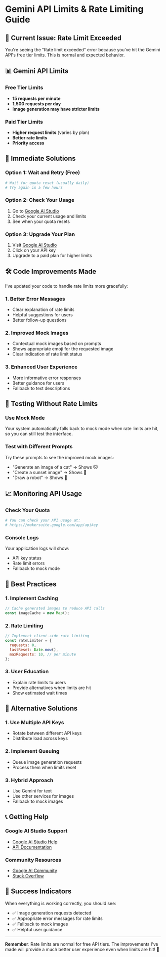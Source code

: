 # Gemini API Limits & Rate Limiting Guide

## 🚨 Current Issue: Rate Limit Exceeded

You're seeing the "Rate limit exceeded" error because you've hit the Gemini API's free tier limits. This is normal and expected behavior.

## 📊 Gemini API Limits

### Free Tier Limits

- **15 requests per minute**
- **1,500 requests per day**
- **Image generation may have stricter limits**

### Paid Tier Limits

- **Higher request limits** (varies by plan)
- **Better rate limits**
- **Priority access**

## 🔧 Immediate Solutions

### Option 1: Wait and Retry (Free)

```bash
# Wait for quota reset (usually daily)
# Try again in a few hours
```

### Option 2: Check Your Usage

1. Go to [Google AI Studio](https://makersuite.google.com/app/apikey)
2. Check your current usage and limits
3. See when your quota resets

### Option 3: Upgrade Your Plan

1. Visit [Google AI Studio](https://makersuite.google.com/app/apikey)
2. Click on your API key
3. Upgrade to a paid plan for higher limits

## 🛠️ Code Improvements Made

I've updated your code to handle rate limits more gracefully:

### 1. Better Error Messages

- Clear explanation of rate limits
- Helpful suggestions for users
- Better follow-up questions

### 2. Improved Mock Images

- Contextual mock images based on prompts
- Shows appropriate emoji for the requested image
- Clear indication of rate limit status

### 3. Enhanced User Experience

- More informative error responses
- Better guidance for users
- Fallback to text descriptions

## 🧪 Testing Without Rate Limits

### Use Mock Mode

Your system automatically falls back to mock mode when rate limits are hit, so you can still test the interface.

### Test with Different Prompts

Try these prompts to see the improved mock images:

- "Generate an image of a cat" → Shows 🐱
- "Create a sunset image" → Shows 🌅
- "Draw a robot" → Shows 🤖

## 📈 Monitoring API Usage

### Check Your Quota

```bash
# You can check your API usage at:
# https://makersuite.google.com/app/apikey
```

### Console Logs

Your application logs will show:

- API key status
- Rate limit errors
- Fallback to mock mode

## 🎯 Best Practices

### 1. Implement Caching

```javascript
// Cache generated images to reduce API calls
const imageCache = new Map();
```

### 2. Rate Limiting

```javascript
// Implement client-side rate limiting
const rateLimiter = {
  requests: 0,
  lastReset: Date.now(),
  maxRequests: 10, // per minute
};
```

### 3. User Education

- Explain rate limits to users
- Provide alternatives when limits are hit
- Show estimated wait times

## 🔄 Alternative Solutions

### 1. Use Multiple API Keys

- Rotate between different API keys
- Distribute load across keys

### 2. Implement Queuing

- Queue image generation requests
- Process them when limits reset

### 3. Hybrid Approach

- Use Gemini for text
- Use other services for images
- Fallback to mock images

## 📞 Getting Help

### Google AI Studio Support

- [Google AI Studio Help](https://ai.google.dev/docs)
- [API Documentation](https://ai.google.dev/gemini-api/docs)

### Community Resources

- [Google AI Community](https://developers.googleblog.com/)
- [Stack Overflow](https://stackoverflow.com/questions/tagged/google-ai-studio)

## 🎉 Success Indicators

When everything is working correctly, you should see:

- ✅ Image generation requests detected
- ✅ Appropriate error messages for rate limits
- ✅ Fallback to mock images
- ✅ Helpful user guidance

---

**Remember**: Rate limits are normal for free API tiers. The improvements I've made will provide a much better user experience even when limits are hit! 🚀
